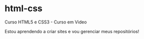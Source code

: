 # html-css
 Curso HTML5 e CSS3 - Curso em Video

Estou aprendendo a criar sites e vou gerenciar meus repositórios!
